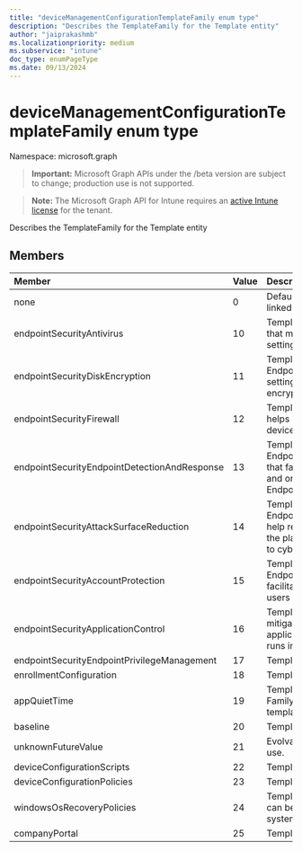 ```yaml
---
title: "deviceManagementConfigurationTemplateFamily enum type"
description: "Describes the TemplateFamily for the Template entity"
author: "jaiprakashmb"
ms.localizationpriority: medium
ms.subservice: "intune"
doc_type: enumPageType
ms.date: 09/13/2024
---
```


# deviceManagementConfigurationTemplateFamily enum type

Namespace: microsoft.graph

> **Important:** Microsoft Graph APIs under the /beta version are subject to change; production use is not supported.

> **Note:** The Microsoft Graph API for Intune requires an [active Intune license](https://go.microsoft.com/fwlink/?linkid=839381) for the tenant.

Describes the TemplateFamily for the Template entity

## Members
|Member|Value|Description|
|:---|:---|:---|
|none|0|Default for Template Family when Policy is not linked to a Template|
|endpointSecurityAntivirus|10|Template Family for EndpointSecurityAntivirus that manages the discrete group of antivirus settings for managed devices|
|endpointSecurityDiskEncryption|11|Template Family for EndpointSecurityDiskEncryption that provides settings that are relevant for a devices built-in encryption  method, like FileVault or BitLocker|
|endpointSecurityFirewall|12|Template Family for EndpointSecurityFirewall that helps configure a devices built-in firewall for device that run macOS and Windows 10|
|endpointSecurityEndpointDetectionAndResponse|13|Template Family for EndpointSecurityEndpointDetectionAndResponse that facilitates management of the EDR settings and onboard devices to Microsoft Defender for Endpoint|
|endpointSecurityAttackSurfaceReduction|14|Template Family for EndpointSecurityAttackSurfaceReduction that help reduce your attack surfaces, by minimizing the places where your organization is vulnerable to cyberthreats and attacks|
|endpointSecurityAccountProtection|15|Template Family for EndpointSecurityAccountProtection that facilitates protecting the identity and accounts of users|
|endpointSecurityApplicationControl|16|Template Family for ApplicationControl that helps mitigate security threats by restricting the applications that users can run and the code that runs in the System Core (kernel)|
|endpointSecurityEndpointPrivilegeManagement|17|Template Family for EPM Elevation Rules|
|enrollmentConfiguration|18|Template Family for EnrollmentConfiguration|
|appQuietTime|19|Template Family for QuietTimeIndicates Template Family for all the Apps QuietTime policies and templates|
|baseline|20|Template Family for Baseline|
|unknownFutureValue|21|Evolvable enumeration sentinel value. Do not use.|
|deviceConfigurationScripts|22|Template Family for device configuration scripts|
|deviceConfigurationPolicies|23|Template Family for device configuration policies|
|windowsOsRecoveryPolicies|24|Template Family for windowsOsRecovery that can be applied during a Windows operating system recovery|
|companyPortal|25|Template Family for Company Portal settings|
